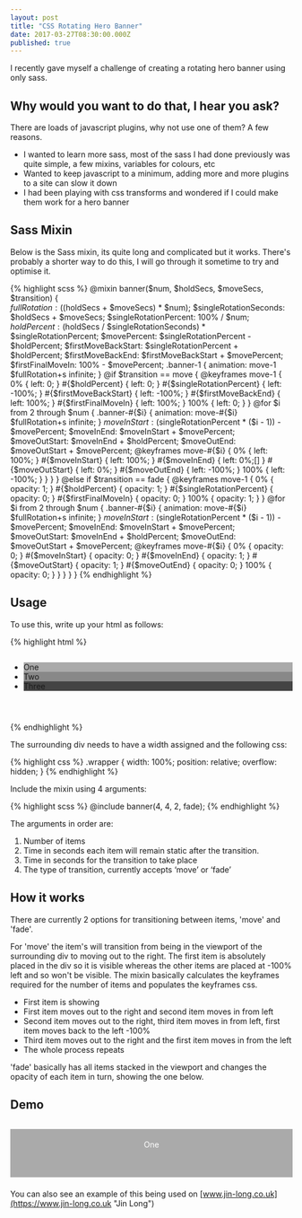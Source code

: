 ```yaml
---
layout: post
title: "CSS Rotating Hero Banner"
date: 2017-03-27T08:30:00.000Z
published: true
---
```


I recently gave myself a challenge of creating a rotating hero banner using only sass. 

## Why would you want to do that, I hear you ask?

There are loads of javascript plugins, why not use one of them? A few reasons.

* I wanted to learn more sass, most of the sass I had done previously was quite simple, a few mixins, variables for colours, etc
* Wanted to keep javascript to a minimum, adding more and more plugins to a site can slow it down
* I had been playing with css transforms and wondered if I could make them work for a hero banner

## Sass Mixin

Below is the Sass mixin, its quite long and complicated but it works. There's probably a shorter way to do this, I will go through it sometime to try and optimise it.

{% highlight scss %}
@mixin banner($num, $holdSecs, $moveSecs, $transition) {	
	$fullRotation: (($holdSecs + $moveSecs) * $num);
	$singleRotationSeconds: $holdSecs + $moveSecs;
	$singleRotationPercent: 100% / $num;
	$holdPercent: ($holdSecs / $singleRotationSeconds) * $singleRotationPercent;
	$movePercent: $singleRotationPercent - $holdPercent;
	$firstMoveBackStart: $singleRotationPercent + $holdPercent;
	$firstMoveBackEnd: $firstMoveBackStart + $movePercent;
	$firstFinalMoveIn: 100% - $movePercent;
	.banner-1 {
		animation: move-1 $fullRotation+s infinite;
	}
	@if $transition == move {
		@keyframes move-1 {
			0% {
				left: 0;
			}
			#{$holdPercent} {
				left: 0;
			}
			#{$singleRotationPercent} {
				left: -100%;
			}
			#{$firstMoveBackStart} {
				left: -100%;
			}
			#{$firstMoveBackEnd} {
				left: 100%;
			}
			#{$firstFinalMoveIn} {
				left: 100%;
			}
			100% {
				left: 0;
			}
		}
		@for $i from 2 through $num {
			.banner-#{$i} {
				animation: move-#{$i} $fullRotation+s infinite;
			}
			$moveInStart: ($singleRotationPercent * ($i - 1)) - $movePercent;
			$moveInEnd: $moveInStart + $movePercent;
			$moveOutStart: $moveInEnd + $holdPercent;
			$moveOutEnd: $moveOutStart + $movePercent;
			@keyframes move-#{$i} {
				0% {
					left: 100%;
				}
				#{$moveInStart} {
					left: 100%;
				}
				#{$moveInEnd} {
					left: 0%;[]
				}
				#{$moveOutStart} {
					left: 0%;
				}
				#{$moveOutEnd} {
					left: -100%;
				}
				100% {
					left: -100%;
				}
			}
		}
	} @else if $transition == fade {
		@keyframes move-1 {
			0% {
				opacity: 1;
			}
			#{$holdPercent} {
				opacity: 1;
			}
			#{$singleRotationPercent} {
				opacity: 0;
			}
			#{$firstFinalMoveIn} {
				opacity: 0;
			}
			100% {
				opacity: 1;
			}
		}
		@for $i from 2 through $num {
			.banner-#{$i} {
				animation: move-#{$i} $fullRotation+s infinite;
			}
			$moveInStart: ($singleRotationPercent * ($i - 1)) - $movePercent;
			$moveInEnd: $moveInStart + $movePercent;
			$moveOutStart: $moveInEnd + $holdPercent;
			$moveOutEnd: $moveOutStart + $movePercent;
			@keyframes move-#{$i} {
				0% {
					opacity: 0;
				}
				#{$moveInStart} {
					opacity: 0;
				}
				#{$moveInEnd} {
					opacity: 1;
				}
				#{$moveOutStart} {
					opacity: 1;
				}
				#{$moveOutEnd} {
					opacity: 0;
				}
				100% {
					opacity: 0;
				}
			}
		}
	} 
}
{% endhighlight %}

## Usage

To use this, write up your html as follows:

{% highlight html %}
<div class="wrapper">
	<ul>
		<li class="banner_item banner-1">One</li>
		<li class="banner_item banner-2">Two</li>
		<li class="banner_item banner-3">Three</li>
	</ul>
</div>
{% endhighlight %}

The surrounding div needs to have a width assigned and the following css:

{% highlight css %}
.wrapper {
	width: 100%;
	position: relative;	
	overflow: hidden;
}
{% endhighlight %}

Include the mixin using 4 arguments:

{% highlight scss %}
@include banner(4, 4, 2, fade);
{% endhighlight %}

The arguments in order are:

1. Number of items
2. Time in seconds each item will remain static after the transition. 
3. Time in seconds for the transition to take place
4. The type of transition, currently accepts ‘move’ or ‘fade’

## How it works

There are currently 2 options for transitioning between items, 'move' and 'fade'. 

For 'move' the item's will transition from being in the viewport of the surrounding div to moving out to the right. The first item is absolutely placed in the div so it is visible whereas the other items are placed at -100% left and so won't be visible. The mixin basically calculates the keyframes required for the number of items and populates the keyframes css.

* First item is showing
* First item moves out to the right and second item moves in from left
* Second item moves out to the right, third item moves in from left, first item moves back to the left -100%
* Third item moves out to the right and the first item moves in from the left
* The whole process repeats

'fade' basically has all items stacked in the viewport and changes the opacity of each item in turn, showing the one below.


## Demo

<style type="text/css">
	.wrapper {
		width: 100%;
		height: 100px;
		position: relative;
		margin: 0 auto 1.5em auto;
		overflow: hidden;
	}
	.banner-item {
		display: block;
		padding-top: 1.3em;
		height: 100px;
		position: absolute;
		width: 100%;
		text-align: center;
		color: #fff;
	}
	.banner-1 {
		background-color: #aaa;
	}
	.banner-2 {
		background-color: #888;
	}
	.banner-3 {
		background-color: #444;
	}
.banner-1 {
  animation: move-1 12s infinite;
}

@keyframes move-1 {
  0% {
    left: 0;
  }
  25% {
    left: 0;
  }
  33.33333% {
    left: 100%;
  }
  58.33333% {
    left: 100%;
  }
  66.66667% {
    left: -100%;
  }
  91.66667% {
    left: -100%;
  }
  100% {
    left: 0;
  }
}
.banner-2 {
  animation: move-2 12s infinite;
}

@keyframes move-2 {
  0% {
    left: -100%;
  }
  25% {
    left: -100%;
  }
  33.33333% {
    left: 0%;
  }
  58.33333% {
    left: 0%;
  }
  66.66667% {
    left: 100%;
  }
  100% {
    left: 100%;
  }
}
.banner-3 {
  animation: move-3 12s infinite;
}

@keyframes move-3 {
  0% {
    left: -100%;
  }
  58.33333% {
    left: -100%;
  }
  66.66667% {
    left: 0%;
  }
  91.66667% {
    left: 0%;
  }
  100% {
    left: 100%;
  }
  100% {
    left: 100%;
  }
}
</style>
<div class="wrapper">
	<ul>
		<li class="banner-1 banner-item">One</li>
		<li class="banner-2 banner-item">Two</li>
		<li class="banner-3 banner-item">Three</li>
	</ul>
</div>

You can also see an example of this being used on [www.jin-long.co.uk](https://www.jin-long.co.uk "Jin Long")